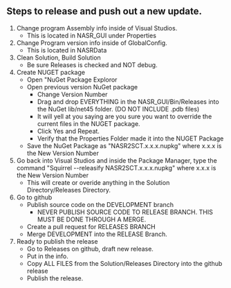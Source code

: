 ## Steps to release and push out a new update.

1. Change program Assembly info inside of Visual Studios.
	- This is located in NASR_GUI under Properties
2. Change Program version info inside of GlobalConfig.
	- This is located in NASRData
3. Clean Solution, Build Solution
	- Be sure Releases is checked and NOT debug.
4. Create NUGET package
	- Open "NuGet Package Exploror
	- Open previous version NuGet package
		- Change Version Number
		- Drag and drop EVERYTHING in the NASR_GUI/Bin/Releases into the NuGet lib/net45 folder. (DO NOT INCLUDE .pdb files)
		- It will yell at you saying are you sure you want to override the current files in the NUGET package.
		- Click Yes and Repeat.
        - Verify that the Properties Folder made it into the NUGET Package
	- Save the NuGet Package as "NASR2SCT.x.x.x.nupkg" where x.x.x is the New Version Number
5. Go back into Visual Studios and inside the Package Manager, type the command "Squirrel --releasify NASR2SCT.x.x.x.nupkg" where x.x.x is the New Version Number
	- This will create or overide anything in the Solution Directory/Releases Directory.
6. Go to github
    - Publish source code on the DEVELOPMENT branch
        - NEVER PUBLISH SOURCE CODE TO RELEASE BRANCH. THIS MUST BE DONE THROUGH A MERGE.
    - Create a pull request for RELEASES BRANCH
    - Merge DEVELOPMENT into the RELEASE Branch. 
7. Ready to publish the release
    - Go to Releases on github, draft new release.
    - Put in the info.
    - Copy ALL FILES from the Solution/Releases Directory into the github release
    - Publish the release.
